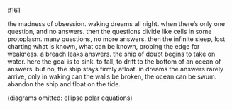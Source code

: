 #161

the madness of obsession. waking dreams all night. when there’s only one question, and no answers. then the questions divide like cells in some protoplasm. many questions, no more answers. then the infinite sleep, lost charting what is known, what can be known, probing the edge for weakness. a breach leaks answers. the ship of doubt begins to take on water. here the goal is to sink. to fall, to drift to the bottom of an ocean of answers. but no, the ship stays firmly afloat. in dreams the answers rarely arrive, only in waking can the walls be broken, the ocean can be swum. abandon the ship and float on the tide. 

(diagrams omitted: ellipse polar equations)

